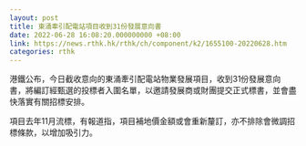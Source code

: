 ```yaml
---
layout: post
title: 東涌牽引配電站項目收到31份發展意向書
date: 2022-06-28 16:08:20.000000000 +08:00
link: https://news.rthk.hk/rthk/ch/component/k2/1655100-20220628.htm
categories: rthk
---
```


港鐵公布，今日截收意向的東涌牽引配電站物業發展項目，收到31份發展意向書，將編訂經甄選的投標者入圍名單，以邀請發展商或財團提交正式標書，並會盡快落實有關招標安排。

項目去年11月流標，有報道指，項目補地價金額或會重新釐訂，亦不排除會微調招標條款，以增加吸引力。
